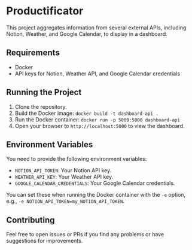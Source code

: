 # Productificator

This project aggregates information from several external APIs, including Notion, Weather, and Google Calendar, to
display in a dashboard.

## Requirements

- Docker
- API keys for Notion, Weather API, and Google Calendar credentials

## Running the Project

1. Clone the repository.
2. Build the Docker image: `docker build -t dashboard-api .`
3. Run the Docker container: `docker run -p 5000:5000 dashboard-api`
4. Open your browser to `http://localhost:5000` to view the dashboard.

## Environment Variables

You need to provide the following environment variables:

- `NOTION_API_TOKEN`: Your Notion API key.
- `WEATHER_API_KEY`: Your Weather API key.
- `GOOGLE_CALENDAR_CREDENTIALS`: Your Google Calendar credentials.

You can set these when running the Docker container with the `-e` option,
e.g., `-e NOTION_API_TOKEN=my_NOTION_API_TOKEN`.

## Contributing

Feel free to open issues or PRs if you find any problems or have suggestions for improvements.

